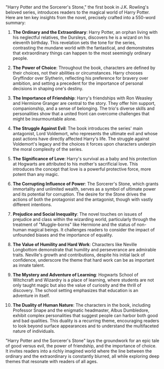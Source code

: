 "Harry Potter and the Sorcerer's Stone," the first book in J.K. Rowling's beloved series, introduces readers to the magical world of Harry Potter. Here are ten key insights from the novel, precisely crafted into a 550-word summary:

1. **The Ordinary and the Extraordinary**: Harry Potter, an orphan living with his neglectful relatives, the Dursleys, discovers he is a wizard on his eleventh birthday. This revelation sets the tone for the series, contrasting the mundane world with the fantastical, and demonstrates that extraordinary things can happen to the most seemingly ordinary people.

2. **The Power of Choice**: Throughout the book, characters are defined by their choices, not their abilities or circumstances. Harry chooses Gryffindor over Slytherin, reflecting his preference for bravery over ambition, and setting a precedent for the importance of personal decisions in shaping one's destiny.

3. **The Importance of Friendship**: Harry's friendships with Ron Weasley and Hermione Granger are central to the story. They offer him support, companionship, and a sense of belonging. The trio's diverse skills and personalities show that a united front can overcome challenges that might be insurmountable alone.

4. **The Struggle Against Evil**: The book introduces the series' main antagonist, Lord Voldemort, who represents the ultimate evil and whose past actions have directly affected Harry's life. The struggle against Voldemort's legacy and the choices it forces upon characters underpin the moral complexity of the series.

5. **The Significance of Love**: Harry's survival as a baby and his protection at Hogwarts are attributed to his mother's sacrificial love. This introduces the concept that love is a powerful protective force, more potent than any magic.

6. **The Corrupting Influence of Power**: The Sorcerer's Stone, which grants immortality and unlimited wealth, serves as a symbol of ultimate power and its potential for corruption. The desire for the Stone drives the actions of both the protagonist and the antagonist, though with vastly different intentions.

7. **Prejudice and Social Inequality**: The novel touches on issues of prejudice and class within the wizarding world, particularly through the treatment of "Muggle-borns" like Hermione and the status of non-human magical beings. It challenges readers to consider the impact of unfounded biases and the importance of equality.

8. **The Value of Humility and Hard Work**: Characters like Neville Longbottom demonstrate that humility and perseverance are admirable traits. Neville's growth and contributions, despite his initial lack of confidence, underscore the theme that hard work can be as important as innate talent.

9. **The Mystery and Adventure of Learning**: Hogwarts School of Witchcraft and Wizardry is a place of learning, where students are not only taught magic but also the value of curiosity and the thrill of discovery. The school setting emphasizes that education is an adventure in itself.

10. **The Duality of Human Nature**: The characters in the book, including Professor Snape and the enigmatic headmaster, Albus Dumbledore, exhibit complex personalities that suggest people can harbor both good and bad qualities. This duality is a recurring theme, encouraging readers to look beyond surface appearances and to understand the multifaceted nature of individuals.

"Harry Potter and the Sorcerer's Stone" lays the groundwork for an epic tale of good versus evil, the power of friendship, and the importance of choice. It invites readers into a richly imagined world where the line between the ordinary and the extraordinary is constantly blurred, all while exploring deep themes that resonate with readers of all ages.